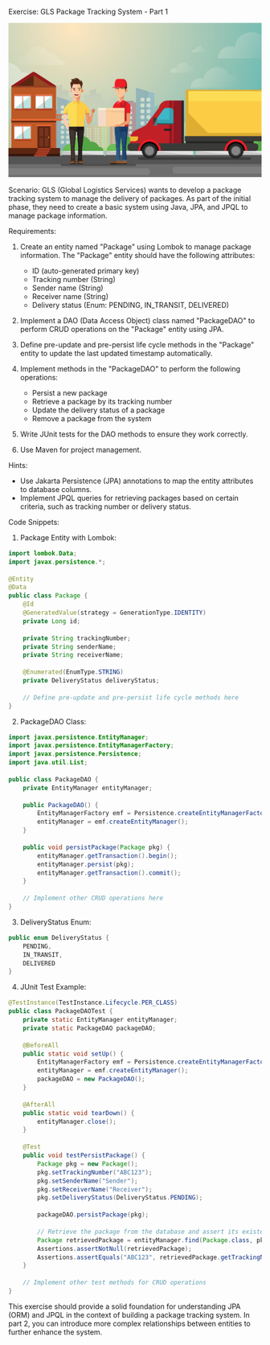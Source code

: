 Exercise: GLS Package Tracking System - Part 1

<img src="../images/glsdelivery.jpg" alt="gls delivery" width="1600" >

Scenario:
GLS (Global Logistics Services) wants to develop a package tracking system to manage the delivery of packages. As part of the initial phase, they need to create a basic system using Java, JPA, and JPQL to manage package information.

Requirements:
1. Create an entity named "Package" using Lombok to manage package information. The "Package" entity should have the following attributes:
    - ID (auto-generated primary key)
    - Tracking number (String)
    - Sender name (String)
    - Receiver name (String)
    - Delivery status (Enum: PENDING, IN_TRANSIT, DELIVERED)

2. Implement a DAO (Data Access Object) class named "PackageDAO" to perform CRUD operations on the "Package" entity using JPA.

3. Define pre-update and pre-persist life cycle methods in the "Package" entity to update the last updated timestamp automatically.

4. Implement methods in the "PackageDAO" to perform the following operations:
    - Persist a new package
    - Retrieve a package by its tracking number
    - Update the delivery status of a package
    - Remove a package from the system

5. Write JUnit tests for the DAO methods to ensure they work correctly.

6. Use Maven for project management.


Hints:
- Use Jakarta Persistence (JPA) annotations to map the entity attributes to database columns.
- Implement JPQL queries for retrieving packages based on certain criteria, such as tracking number or delivery status.

Code Snippets:

1. Package Entity with Lombok:

```java
import lombok.Data;
import javax.persistence.*;

@Entity
@Data
public class Package {
    @Id
    @GeneratedValue(strategy = GenerationType.IDENTITY)
    private Long id;

    private String trackingNumber;
    private String senderName;
    private String receiverName;

    @Enumerated(EnumType.STRING)
    private DeliveryStatus deliveryStatus;

    // Define pre-update and pre-persist life cycle methods here
}
```

2. PackageDAO Class:

```java
import javax.persistence.EntityManager;
import javax.persistence.EntityManagerFactory;
import javax.persistence.Persistence;
import java.util.List;

public class PackageDAO {
    private EntityManager entityManager;

    public PackageDAO() {
        EntityManagerFactory emf = Persistence.createEntityManagerFactory("gls-persistence-unit");
        entityManager = emf.createEntityManager();
    }

    public void persistPackage(Package pkg) {
        entityManager.getTransaction().begin();
        entityManager.persist(pkg);
        entityManager.getTransaction().commit();
    }

    // Implement other CRUD operations here
}
```

3. DeliveryStatus Enum:

```java
public enum DeliveryStatus {
    PENDING,
    IN_TRANSIT,
    DELIVERED
}
```

4. JUnit Test Example:

```java
@TestInstance(TestInstance.Lifecycle.PER_CLASS)
public class PackageDAOTest {
    private static EntityManager entityManager;
    private static PackageDAO packageDAO;

    @BeforeAll
    public static void setUp() {
        EntityManagerFactory emf = Persistence.createEntityManagerFactory("gls-persistence-unit");
        entityManager = emf.createEntityManager();
        packageDAO = new PackageDAO();
    }

    @AfterAll
    public static void tearDown() {
        entityManager.close();
    }

    @Test
    public void testPersistPackage() {
        Package pkg = new Package();
        pkg.setTrackingNumber("ABC123");
        pkg.setSenderName("Sender");
        pkg.setReceiverName("Receiver");
        pkg.setDeliveryStatus(DeliveryStatus.PENDING);

        packageDAO.persistPackage(pkg);

        // Retrieve the package from the database and assert its existence
        Package retrievedPackage = entityManager.find(Package.class, pkg.getId());
        Assertions.assertNotNull(retrievedPackage);
        Assertions.assertEquals("ABC123", retrievedPackage.getTrackingNumber());
    }

    // Implement other test methods for CRUD operations
}
```

This exercise should provide a solid foundation for understanding JPA (ORM) and JPQL in the context of building a package tracking system. In part 2, you can introduce more complex relationships between entities to further enhance the system.